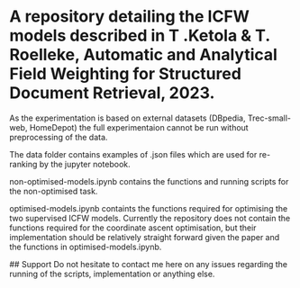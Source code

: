 # A repository detailing the ICFW models described in T .Ketola & T. Roelleke, Automatic and Analytical Field Weighting for Structured Document Retrieval, 2023.

As the experimentation is based on external datasets (DBpedia, Trec-small-web, HomeDepot) the full experimentaion cannot be run without preprocessing of the data.

The data folder contains examples of .json files which are used for re-ranking by the jupyter notebook.

non-optimised-models.ipynb contains the functions and running scripts for the non-optimised task.

optimised-models.ipynb containts the functions required for optimising the two supervised ICFW models. Currently the repository does not contain the functions required for the coordinate ascent optimisation, but their implementation should be relatively straight forward given the paper and the functions in optimised-models.ipynb.

## Support
Do not hesitate to contact me here on any issues regarding the running of the scripts, implementation or anything else.
